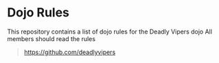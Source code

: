 Dojo Rules
==========

This repository contains a list of dojo rules for the Deadly Vipers dojo
All members should read the rules
>https://github.com/deadlyvipers

